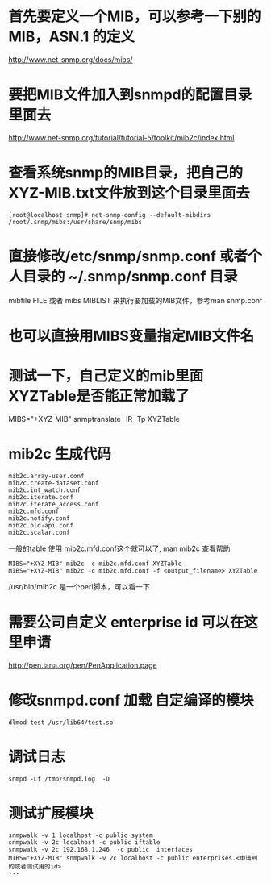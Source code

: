 # 首先要定义一个MIB，可以参考一下别的MIB，ASN.1 的定义
http://www.net-snmp.org/docs/mibs/


# 要把MIB文件加入到snmpd的配置目录里面去
http://www.net-snmp.org/tutorial/tutorial-5/toolkit/mib2c/index.html

# 查看系统snmp的MIB目录，把自己的XYZ-MIB.txt文件放到这个目录里面去
```text
[root@localhost snmp]# net-snmp-config --default-mibdirs
/root/.snmp/mibs:/usr/share/snmp/mibs
```

# 直接修改/etc/snmp/snmp.conf 或者个人目录的  ~/.snmp/snmp.conf 目录
mibfile FILE 或者 mibs MIBLIST 来执行要加载的MIB文件，参考man snmp.conf

# 也可以直接用MIBS变量指定MIB文件名

# 测试一下，自己定义的mib里面XYZTable是否能正常加载了
MIBS="+XYZ-MIB" snmptranslate -IR -Tp XYZTable

# mib2c 生成代码
```text
mib2c.array-user.conf
mib2c.create-dataset.conf
mib2c.int_watch.conf
mib2c.iterate.conf
mib2c.iterate_access.conf
mib2c.mfd.conf
mib2c.notify.conf
mib2c.old-api.conf
mib2c.scalar.conf
```

一般的table 使用 mib2c.mfd.conf这个就可以了, man mib2c 查看帮助
```text
MIBS="+XYZ-MIB" mib2c -c mib2c.mfd.conf XYZTable
MIBS="+XYZ-MIB" mib2c -c mib2c.mfd.conf -f <output_filename> XYZTable
```
/usr/bin/mib2c 是一个perl脚本，可以看一下

# 需要公司自定义 enterprise id 可以在这里申请
http://pen.iana.org/pen/PenApplication.page

# 修改snmpd.conf 加载 自定编译的模块
```text
dlmod test /usr/lib64/test.so
```

#  调试日志
```text
snmpd -Lf /tmp/snmpd.log  -D
```

# 测试扩展模块
```text
snmpwalk -v 1 localhost -c public system
snmpwalk -v 2c localhost -c public iftable
snmpwalk -v 2c 192.168.1.246  -c public  interfaces
MIBS="+XYZ-MIB" snmpwalk -v 2c localhost -c public enterprises.<申请到的或者测试用的id>
···

